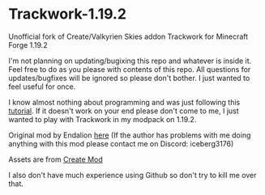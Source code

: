 # Trackwork-1.19.2
Unofficial fork of Create/Valkyrien Skies addon Trackwork for Minecraft Forge 1.19.2

I'm not planning on updating/bugixing this repo and whatever is inside it. Feel free to do as you please with contents of this repo. All questions for updates/bugfixes will be ignored so please don't bother. I just wanted to feel useful for once.

I know almost nothing about programming and was just following this [tutorial](https://www.youtube.com/watch?v=du2gINiZzOc). If it doesn't work on your end please don't come to me, I just wanted to play with Trackwork in my modpack on 1.19.2.

Original mod by Endalion [here](https://github.com/Endalion/trackwork) (If the author has problems with me doing anything with this mod please contact me on Discord: iceberg3176)

Assets are from [Create Mod](https://github.com/Creators-of-Create/Create)

I also don't have much experience using Github so don't try to kill me over that.
